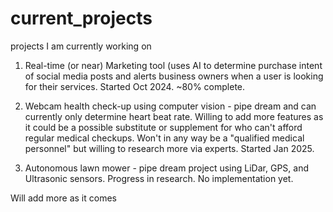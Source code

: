 # current_projects
projects I am currently working on

1. Real-time (or near) Marketing tool (uses AI to determine purchase intent of social media posts and alerts business owners when a user is looking for their services. Started Oct 2024. ~80% complete.
2. Webcam health check-up using computer vision - pipe dream and can currently only determine heart beat rate. Willing to add more features as it could be a possible substitute or supplement for who can't afford regular medical checkups. Won't in any way be a "qualified medical personnel" but willing to research more via experts. Started Jan 2025. 
   
3. Autonomous lawn mower - pipe dream project using LiDar, GPS, and Ultrasonic sensors. Progress in research. No implementation yet.

Will add more as it comes
